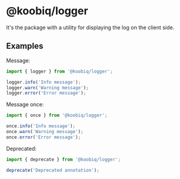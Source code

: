 # @koobiq/logger

It's the package with a utility for displaying the log on the client side.

## Examples

Message:

```js
import { logger } from '@koobiq/logger';

logger.info('Info message');
logger.warn('Warning message');
logger.error('Error message');
```

Message once:

```js
import { once } from '@koobiq/logger';

once.info('Info message');
once.warn('Warning message');
once.error('Error message');
```

Deprecated:

```js
import { deprecate } from '@koobiq/logger';

deprecate('Deprecated annotation');
```
